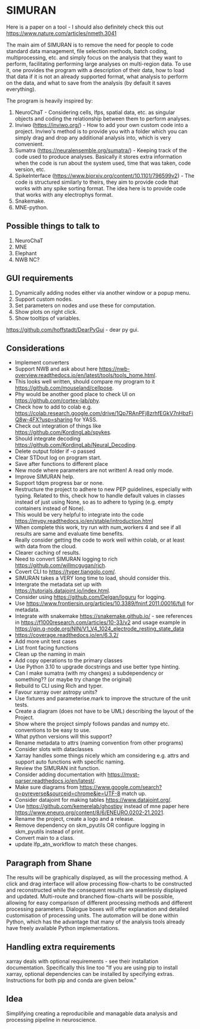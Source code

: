 # SIMURAN

Here is a paper on a tool - I should also definitely check this out https://www.nature.com/articles/nmeth.3041 

The main aim of SIMURAN is to remove the need for people to code standard data management, file selection methods, batch coding, multiprocessing, etc. and simply focus on the analysis that they want to perform, facilitating performing large analyses on multi-region data.
To use it, one provides the program with a description of their data, how to load that data if it is not an already supported format, what analysis to perform on the data, and what to save from the analysis (by default it saves everything).

The program is heavily inspired by:
 
1. NeuroChaT - Considering cells, lfps, spatial data, etc. as singular objects and coding the relationship between them to perform analyses.
2. Inviwo (https://inviwo.org/) - How to add your own custom code into a project. Inviwo's method is to provide you with a folder which you can simply drag and drop any additional analysis into, which is very convenient.
3. Sumatra (https://neuralensemble.org/sumatra/) - Keeping track of the code used to produce analyses. Basically it stores extra information when the code is run about the system used, time that was taken, code version, etc.
4. SpikeInterface (https://www.biorxiv.org/content/10.1101/796599v2) - The code is structured similarly to theirs, they aim to provide code that works with any spike sorting format. The idea here is to provide code that works with any electrophys format.
5. Snakemake.
6. MNE-python.

## Possible things to talk to

1. NeuroChaT
2. MNE
3. Elephant
4. NWB NC?

## GUI requirements

1. Dynamically adding nodes either via another window or a popup menu.
2. Support custom nodes.
3. Set parameters on nodes and use these for computation.
4. Show plots on right click.
5. Show tooltips of variables.

https://github.com/hoffstadt/DearPyGui - dear py gui.

## Considerations

- Implement converters
- Support NWB and ask about here https://nwb-overview.readthedocs.io/en/latest/tools/tools_home.html.
- This looks well written, should compare my program to it https://github.com/mouseland/cellpose.
- Phy would be another good place to check UI on https://github.com/cortex-lab/phy.
- Check how to add to colab e.g. https://colab.research.google.com/drive/1Qp7RAnPFj8zrhfEGkV7nHbzFiQ8w-4FX?usp=sharing for YASS.
- Check out integration of things like https://github.com/KordingLab/spykes.
- Should integrate decoding https://github.com/KordingLab/Neural_Decoding.
- Delete output folder if -o passed
- Clear STDout log on program start.
- Save after functions to different place
- New mode where parameters are not written! A read only mode.
- Improve SIMURAN help.
- Support tdqm progress bar or none.
- Restructure the project to adhere to new PEP guidelines, especially with typing. Related to this, check how to handle default values in classes instead of just using None, so as to adhere to typing (e.g. empty containers instead of None).
- This would be very helpful to integrate into the code https://mypy.readthedocs.io/en/stable/introduction.html
- When complete this work, try run with num_workers 4 and see if all results are same and evaluate time benefits.
- Really consider getting the code to work well within colab, or at least with data from the cloud.
- Clearer caching of results.
- Need to convert SIMURAN logging to rich https://github.com/willmcgugan/rich.
- Covert CLI to https://typer.tiangolo.com/.
- SIMURAN takes a VERY long time to load, should consider this.
- Intergrate the metadata set up with https://tutorials.datajoint.io/index.html.
- Consider using https://github.com/Delgan/loguru for logging.
- Use https://www.frontiersin.org/articles/10.3389/fninf.2011.00016/full for metadata.
- Integrate with snakemake https://snakemake.github.io/ - see references in https://f1000research.com/articles/10-33/v2 and usage example in https://gin.g-node.org/NIN/V1_V4_1024_electrode_resting_state_data
- https://coverage.readthedocs.io/en/6.3.2/
- Add more unit test cases
- List front facing functions
- Clean up the naming in main
- Add copy operations to the primary classes
- Use Python 3.10 to upgrade docstrings and use better type hinting.
- Can I make sumatra (with my changes) a subdependency or something?? (or maybe try change the original)
- Rebuild to CLI using Rich and typer.
- Favour xarray over astropy units?
- Use fixtures and parameterise.mark to improve the structure of the unit tests.
- Create a diagram (does not have to be UML) describing the layout of the Project.
- Show where the project simply follows pandas and numpy etc. conventions to be easy to use.
- What python versions will this support?
- Rename metadata to attrs (naming convention from other programs)
- Consider slots with dataclasses
- Xarray handles some things nicely which am considering e.g. attrs and support auto functions with specific naming.
- Review the SIMURAN init function.
- Consider adding documentation with https://myst-parser.readthedocs.io/en/latest/.
- Make sure diagrams from https://www.google.com/search?q=pyreverse&sourceid=chrome&ie=UTF-8 match up.
- Consider datajoint for making tables https://www.datajoint.org/.
- Use https://github.com/kemerelab/ghostipy instead of mne paper here https://www.eneuro.org/content/8/6/ENEURO.0202-21.2021.
- Rename the project, create a logo and a release.
- Remove dependency on skm_pyutils OR configure logging in skm_pyutils instead of print.
- Convert main to a class.
- update lfp_atn_workflow to match these changes.

## Paragraph from Shane

The results will be graphically displayed, as will the processing method. A click and drag interface will allow processing flow-charts to be constructed and reconstructed while the consequent results are seamlessly displayed and updated. Multi-route and branched flow-charts will be possible, allowing for easy comparison of different processing methods and different processing parameters. Dialogue boxes will offer explanation and detailed customisation of processing units. The automation will be done within Python, which has the advantage that many of the analysis tools already have freely available Python implementations.

## Handling extra requirements

xarray deals with optional requirements - see their installation documentation.
Specifically this line too "If you are using pip to install xarray, optional dependencies can be installed by specifying extras. Instructions for both pip and conda are given below."

## Idea

Simplifying creating a reproducibile and managable data analysis and processing pipeline in neuroscience.